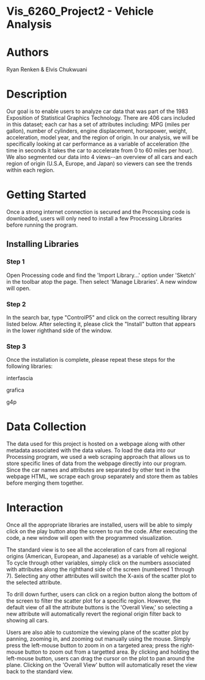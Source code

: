 # Vis_6260_Project2 - Vehicle Analysis

# Authors
Ryan Renken & Elvis Chukwuani


# Description
Our goal is to enable users to analyze car data that was part of the 1983 Exposition of Statistical Graphics Technology. There are 406 cars included in this dataset; each car has a set of attributes including: 
MPG (miles per gallon), number of cylinders, engine displacement, horsepower, weight, acceleration, model year, and the region of origin. In our analysis, we will be specifically looking at car performance as a variable of acceleration (the time in seconds it takes the car to accelerate from 0 to 60 miles per hour). We also segmented our data into 4 views--an overview of all cars and each region of origin (U.S.A, Europe, and Japan) so viewers can see the trends within each region.


# Getting Started
Once a strong internet connection is secured and the Processing code is downloaded, users will only need to install a few Processing Libraries before running the program.

## Installing Libraries
### Step 1
Open Processing code and find the 'Import Library...' option under 'Sketch' in the toolbar atop the page. Then select 'Manage Libraries'. A new window will open.
### Step 2
In the search bar, type "ControlP5" and click on the correct resulting library listed below. After selecting it, please click the "Install" button that appears in the lower righthand side of the window.
### Step 3
Once the installation is complete, please repeat these steps for the following libraries:

interfascia 

grafica 

g4p  


# Data Collection
The data used for this project is hosted on a webpage along with other metadata associated with the data values. To load the data into our Processing program, we used a web scraping approach that allows us to store specific lines of data from the webpage directly into our program. Since the car names and attributes are separated by other text in the webpage HTML, we scrape each group separately and store them as tables before merging them together.


# Interaction
Once all the appropriate libraries are installed, users will be able to simply click on the play button atop the screen to run the code. After executing the code, a new window will open with the programmed visualization.

The standard view is to see all the acceleration of cars from all regional origins (American, European, and Japanese) as a variable of vehicle weight. To cycle through other variables, simply click on the numbers associated with attributes along the righthand side of the screen (numbered 1 through 7). Selecting any other attributes will switch the X-axis of the scatter plot to the selected attribute. 

To drill down further, users can click on a region button along the bottom of the screen to filter the scatter plot for a specific region. However, the default view of all the attribute buttons is the 'Overall View,' so selecting a new attribute will automatically revert the regional origin filter back to showing all cars.

Users are also able to customize the viewing plane of the scatter plot by panning, zooming in, and zooming out manually using the mouse. Simply press the left-mouse button to zoom in on a targeted area; press the right-mouse button to zoom out from a targetted area. By clicking and holding the left-mouse button, users can drag the cursor on the plot to pan around the plane. Clicking on the 'Overall View' button will automatically reset the view back to the standard view.





